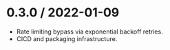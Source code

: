 0.3.0 / 2022-01-09
==================
* Rate limiting bypass via exponential backoff retries.  
* CICD and packaging infrastructure. 